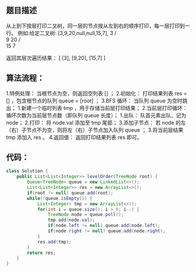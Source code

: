 ﻿## 题目描述

从上到下按层打印二叉树，同一层的节点按从左到右的顺序打印，每一层打印到一行。
例如:给定二叉树: [3,9,20,null,null,15,7],
    3
   / \
  9  20
    /  \
   15   7

返回其层次遍历结果：
[
  [3],
  [9,20],
  [15,7]
]

## 算法流程：

1.特例处理： 当根节点为空，则返回空列表 [] ；
2.初始化： 打印结果列表 res = [] ，包含根节点的队列 queue = [root] ；
3.BFS 循环： 当队列 queue 为空时跳出；
    1.新建一个临时列表 tmp ，用于存储当前层打印结果；
    2.当前层打印循环： 循环次数为当前层节点数（即队列 queue 长度）；
        1.出队： 队首元素出队，记为 node；
        2.打印： 将 node.val 添加至 tmp 尾部；
        3.添加子节点： 若 node 的左（右）子节点不为空，则将左（右）子节点加入队列 queue ；
    3.将当前层结果 tmp 添加入 res 。
4.返回值： 返回打印结果列表 res 即可。

## 代码：

```java
class Solution {
    public List<List<Integer>> levelOrder(TreeNode root) {
        Queue<TreeNode> queue = new LinkedList<>();
        List<List<Integer>> res = new ArrayList<>();
        if(root != null) queue.add(root);
        while(!queue.isEmpty()) {
            List<Integer> tmp = new ArrayList<>();
            for(int i = queue.size(); i > 0; i--) {
                TreeNode node = queue.poll();
                tmp.add(node.val);
                if(node.left != null) queue.add(node.left);
                if(node.right != null) queue.add(node.right);
            }
            res.add(tmp);
        }
        return res;
    }
}
```

